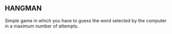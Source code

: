 ## HANGMAN
Simple game in which you have to guess the word selected by the computer in a maximum number of attempts.
